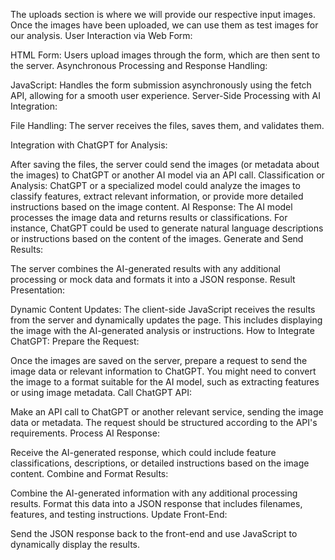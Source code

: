 The uploads section is where we will provide our respective input images. Once the images have been uploaded, we can use them as test images for our analysis.
User Interaction via Web Form:

HTML Form: Users upload images through the form, which are then sent to the server.
Asynchronous Processing and Response Handling:

JavaScript: Handles the form submission asynchronously using the fetch API, allowing for a smooth user experience.
Server-Side Processing with AI Integration:

File Handling: The server receives the files, saves them, and validates them.

Integration with ChatGPT for Analysis:

After saving the files, the server could send the images (or metadata about the images) to ChatGPT or another AI model via an API call.
Classification or Analysis: ChatGPT or a specialized model could analyze the images to classify features, extract relevant information, or provide more detailed instructions based on the image content.
AI Response: The AI model processes the image data and returns results or classifications. For instance, ChatGPT could be used to generate natural language descriptions or instructions based on the content of the images.
Generate and Send Results:

The server combines the AI-generated results with any additional processing or mock data and formats it into a JSON response.
Result Presentation:

Dynamic Content Updates: The client-side JavaScript receives the results from the server and dynamically updates the page. This includes displaying the image with the AI-generated analysis or instructions.
How to Integrate ChatGPT:
Prepare the Request:

Once the images are saved on the server, prepare a request to send the image data or relevant information to ChatGPT. You might need to convert the image to a format suitable for the AI model, such as extracting features or using image metadata.
Call ChatGPT API:

Make an API call to ChatGPT or another relevant service, sending the image data or metadata. The request should be structured according to the API's requirements.
Process AI Response:

Receive the AI-generated response, which could include feature classifications, descriptions, or detailed instructions based on the image content.
Combine and Format Results:

Combine the AI-generated information with any additional processing results. Format this data into a JSON response that includes filenames, features, and testing instructions.
Update Front-End:

Send the JSON response back to the front-end and use JavaScript to dynamically display the results.
